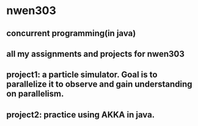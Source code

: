 
# nwen303
## concurrent programming(in java)
## all my assignments and projects for nwen303
## project1: a particle simulator. Goal is to parallelize it to observe and gain understanding on parallelism.
## project2: practice using AKKA in java.

